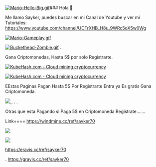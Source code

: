 [![Mario-Hello-Big.gif](https://i.postimg.cc/8cYnbhmc/Mario-Hello-Big.gif)](https://postimg.cc/Zvrcbvgz)### Hola 👋 

Me llamo Sayker, puedes buscar en mi Canal de Youtube y ver mi Tutoriales: https://www.youtube.com/channel/UCTrXHB_H8u_9WRc5oX5w0Wg
                                                                           



[![Mario-Gameplay.gif](https://i.postimg.cc/ydPPLFsB/Mario-Gameplay.gif)](https://postimg.cc/mzPCD1P6)


[![Buckethead-Zombie.gif](https://i.postimg.cc/7Yjk7H1n/Buckethead-Zombie.gif)](https://postimg.cc/4mvqRTSY)
	.


Gana Criptomonedas, Hasta 5$ por solo Registrarte.




<a href="https://kubehash.com/Welcome/Partner/139337" target="_blank"  title="KubeHash.com - Cloud mining cryptocurrency"><img src="https://kubehash.com/aff/468.gif" alt="KubeHash.com - Cloud mining cryptocurrency"></a>



<a href="https://kubehash.com/Welcome/Partner/139337" target="_blank"  title="KubeHash.com - Cloud mining cryptocurrency"><img src="https://kubehash.com/aff/728.gif" alt="KubeHash.com - Cloud mining cryptocurrency"></a>



EEstas Paginas Pagan Hasta 5$ Por Registrarte Entra ya Es gratis Gana Criptomoneda.


<a href="https://mikron.biz/?ref=sayker70"> 
<img src="https://mikron.biz/images/promo/MI-728.gif"/> 
</a>
.
.
.




Otras que esta Pagando si Paga 5$ en Criptomoneda Registrate.......






Link====  https://windmine.cc/ref/sayker70




<a href="https://eravis.cc/ref/sayker70"><img src="https://eravis.cc/assets/img/E-728.gif"></a>



 <a href="https://vurmining.com/?ref=hOQe4k3rk8Nd">
 <img src="https://vurmining.com/images/468x60.gif"></a>






https://eravis.cc/ref/sayker70




.
https://gravis.cc/ref/sayker70
